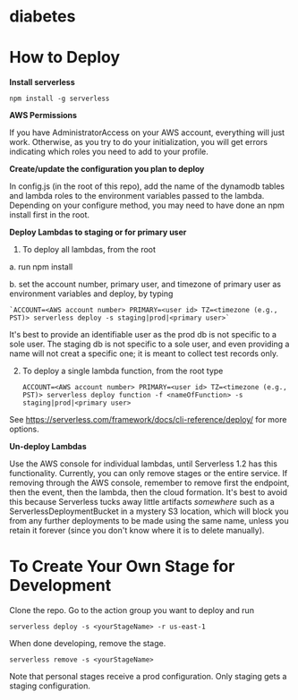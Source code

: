 # diabetes

How to Deploy
=============

**Install serverless**

  `npm install -g serverless`

**AWS Permissions**

If you have AdministratorAccess on your AWS account, everything will just work.  Otherwise, as you try to do your initialization, you will get errors indicating which roles you need to add to your profile.

**Create/update the configuration you plan to deploy**

In config.js (in the root of this repo), add the name of the dynamodb tables and lambda roles to the environment variables passed to the lambda.  Depending on your configure method, you may need to have done an npm install first in the root.

**Deploy Lambdas to staging or for primary user**

1. To deploy all lambdas, from the root

  a. run npm install

  b. set the account number, primary user, and timezone of primary user as environment variables and deploy, by typing

    `ACCOUNT=<AWS account number> PRIMARY=<user id> TZ=<timezone (e.g., PST)> serverless deploy -s staging|prod|<primary user>`

  It's best to provide an identifiable user as the prod db is not specific to a sole user.  The staging db is not specific to a sole user, and even providing a name will not creat a specific one; it is meant to collect test records only.

2. To deploy a single lambda function, from the root type

    `ACCOUNT=<AWS account number> PRIMARY=<user id> TZ=<timezone (e.g., PST)> serverless deploy function -f <nameOfFunction> -s staging|prod|<primary user>`

  See https://serverless.com/framework/docs/cli-reference/deploy/ for more options.


**Un-deploy Lambdas**

Use the AWS console for individual lambdas, until Serverless 1.2 has this functionality.  Currently, you can only remove stages or the entire service.  If removing through the AWS console, remember to remove first the endpoint, then the event, then the lambda, then the cloud formation.  It's best to avoid this because Serverless tucks away little artifacts *somewhere* such as a ServerlessDeploymentBucket in a mystery S3 location, which will block you from any further deployments to be made using the same name, unless you retain it forever (since you don't know where it is to delete manually).

To Create Your Own Stage for Development
=================================================

Clone the repo.  Go to the action group you want to deploy and run

  `serverless deploy -s <yourStageName> -r us-east-1`

When done developing, remove the stage.

  `serverless remove -s <yourStageName>`

Note that personal stages receive a prod configuration.  Only staging gets a staging configuration.
